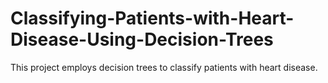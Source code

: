 # Classifying-Patients-with-Heart-Disease-Using-Decision-Trees
This project employs decision trees to classify patients with heart disease.
